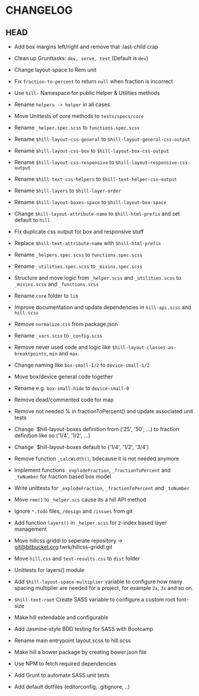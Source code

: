 # CHANGELOG

## HEAD
* Add box margins left/right and remove that :last-child crap

* Clean up Grunttasks: `dev, serve, test` (Default is `dev`)
* Change layout-space to Rem unit
* Fix `fraction-to-percent` to return `null` when fraction is incorrect
* Use `hill-` Namespace for public Helper & Utilities methods
* Rename `helpers -> helper` in all cases
* Move Unittests of core methods to `tests/specs/core`
* Rename `_helper.spec.scss` to `functions.spec.scss`
* Rename `$hill-layout-css-general` to `$hill-layout-general-css-output`
* Rename `$hill-layout-css-box` to `$hill-layout-box-css-output`
* Rename `$hill-layout-css-responsive` to `$hill-layout-responsive-css-output`
* Rename `$hill-text-css-helpers` to `$hill-text-helper-css-output`
* Rename `$hill-layers` to `$hill-layer-order`
* Rename `$hill-layout-boxes-space` to `$hill-layout-box-space`
* Change `$hill-layout-attribute-name` to `$hill-html-prefix` and set default to `hill`
* Fix duplicate css output for box and responsive stuff
* Replace `$hill-text-attribute-name` with `$hill-html-prefix`
* Rename `_helpers.spec.scss` to `functions.spec.scss`
* Rename `_utilities.spec.scss` to `_mixins.spec.scss`
* Structure and move logic from `_helper.scss` and `_utilities.scss` to `_mixins.scss` and `_functions.scss`
* Rename `core` folder to `lib`
* Improve documentation and update dependencies in `hill-api.scss` and `hill.scss`
* Remove `normalize.css` from package.json`
* Rename `_vars.scss` to `_config.scss`
* Remove never used code and logic like `$hill-layout-classes-as-breaktpoints`, `min` and `max`.
* Change naming like `box-small-1/2` to `device-small-1/2`
* Move box/device general code together
* Rename e.g. `box-small-hide` to `device-small-0`
* Remove dead/commented code for map
* Remove not needed % in fractionToPercent() and update associated unit tests
* Change `$hill-layout-boxes definition from ('25', '50', ...) to fraction definition like so ('1/4', '1/2', ...)
* Change `$hill-layout-boxes default to ('1/4', '1/2', '3/4')
* Remove function `_calcWidth()`, bdecause it is not needed anymore
* Implement functions `_explodeFraction`, `_fractionToPercent` and `_toNumber` for fraction based box model
* Write unittests for `_explodeFraction`, `_fractionToPercent` and `_toNumber`
* Move `rem()` to `_helper.scs` cause its a hill API method
* Ignore `*.todo` files, `/design` and `/issues` from git
* Add function `layers()` in `_helper.scss` for z-index based layer management
* Move hillcss griddl to seperate repository -> git@bitbucket.org:twrk/hillcss-griddl.git
* Move `hill.css` and `test-results.css` to `dist` folder
* Unittests for layers() module
* Add `$hill-layout-space-multiplier` variable to configure how many spacing multiplier are needed for a project, for example `2x`, `3x` and so on.
* `$hill-text-root` Create SASS variable to configure a custom root font-size
* Make hill extendable and configurable
* Add Jasmine-style BDD testing for SASS with Bootcamp
* Rename main entrypoint layout.scss to hill.scss
* Make hill a bower package by creating bower.json file
* Use NPM to fetch required dependencies
* Add Grunt to automate SASS unit tests
* Add default dotfiles (editorconfig, .gitignore, ..)
